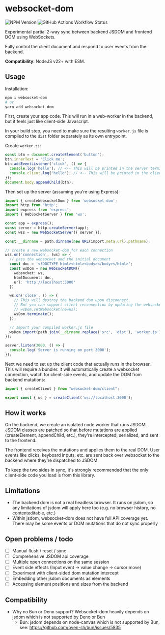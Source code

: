 # websocket-dom

![NPM Version](https://img.shields.io/npm/v/websocket-dom) ![GitHub Actions Workflow Status](https://img.shields.io/github/actions/workflow/status/patrickjm/websocket-dom/.github%2Fworkflows%2Frun-tests.yml?branch=main&label=Automated%20tests)


Experimental partial 2-way sync between backend JSDOM and frontend DOM using WebSockets.

Fully control the client document and respond to user events from the backend.

**Compatibility**: NodeJS v22+ with ESM.

## Usage

Installation:
```bash
npm i websocket-dom
# or
yarn add websocket-dom
```

First, create your app code. This will run in a web-worker in the backend, but it feels just like client-side Javascript. 

In your build step, you need to make sure the resulting `worker.js` file is compiled to the `dist` folder separately as its own entrypoint.

Create `worker.ts`:

```ts
const btn = document.createElement('button');
btn.innerText = 'Click me';
btn.addEventListener('click', () => {
  console.log('hello'); // <-- This will be printed in the server terminal
  console.client.log('hello'); // <-- This will be printed in the client terminal
});
document.body.appendChild(btn);
```

Then set up the server (assuming you're using Express):

```ts
import { createWebsocketDom } from 'websocket-dom';
import http from 'http';
import express from 'express';
import { WebSocketServer } from 'ws';

const app = express();
const server = http.createServer(app);
const wss = new WebSocketServer({ server });

const __dirname = path.dirname(new URL(import.meta.url).pathname);

// create a new websocket-dom for each connection
wss.on('connection', (ws) => {
  // pass the websocket and the initial document
  const doc = '<!DOCTYPE html><html><body></body></html>';
  const wsDom = new WebsocketDOM({
    websocket: ws,
    htmlDocument: doc,
    url: 'http://localhost:3000'
  })

  ws.on('close', () => {
    // This will destroy the backend dom upon disconnect.
    // But you can support client reconnection by updating the websocket connection:
    // wsDom.setWebsocket(newWs);
    wsDom.terminate();
  });

  // Import your compiled worker.js file
  wsDom.import(path.join(__dirname.replace('src', 'dist'), 'worker.js'));
});

server.listen(3000, () => {
  console.log('Server is running on port 3000');
});
```

Next we need to set up the client code that actually runs in the browser. This will require a bundler. It will automatically create a websocket connection, watch for client-side events, and update the DOM from backend mutations:

```ts
import { createClient } from "websocket-dom/client";

export const { ws } = createClient('ws://localhost:3000');
```

## How it works

On the backend, we create an isolated node worker that runs JSDOM. JSDOM classes are patched so that before mutations are applied (createElement, appendChild, etc.), they're intercepted, serialized, and sent to the frontend.

The frontend receives the mutations and applies them to the real DOM. User events like clicks, keyboard inputs, etc. are sent back over websocket to the backend where they're dispatched to JSDOM.

To keep the two sides in sync, it's strongly recommended that the only client-side code you load is from this library.

## Limitations

- The backend dom is not a real headless browser. It runs on jsdom, so any limitations of jsdom will apply here too (e.g. no browser history, no contenteditable, etc.)
- Within jsdom, websocket-dom does not have full API coverage yet. There may be some events or DOM mutations that do not sync properly

## Open problems / todo
- [ ] Manual flush / reset / sync
- [ ] Comprehensive JSDOM api coverage
- [ ] Multiple open connections on the same session
- [ ] Event side effects (Input event -> value change -> cursor move)
- [ ] Experiment with client-sided dom mutation intercept
- [ ] Embedding other jsdom documents as elements
- [ ] Accessing element positions and sizes from the backend

## Compatibility

- Why no Bun or Deno support? Websocket-dom heavily depends on jsdom which is not supported by Deno or Bun
    - Bun: jsdom depends on node-canvas which is not supported by Bun, see: https://github.com/oven-sh/bun/issues/5835